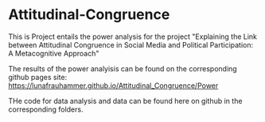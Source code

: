 # Attitudinal-Congruence

This is Project entails the power analysis for the project "Explaining the Link between Attitudinal Congruence in Social Media and Political Participation: A Metacognitive Approach"

The results of the power analyisis can be found on the corresponding github pages site: https://lunafrauhammer.github.io/Attitudinal_Congruence/Power

THe code for data analysis and data can be found here on github in the corresponding folders. 

